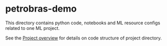 # petrobras-demo

This directory contains python code, notebooks and ML resource configs related to one ML project.

See the [Project overview](../docs/project-overview.md) for details on code structure of project directory.